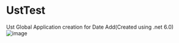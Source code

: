 # UstTest
Ust Global Application creation for Date Add(Created using .net 6.0)
![image](https://user-images.githubusercontent.com/30719185/177252589-c6170018-7be4-4678-9e2f-f23c05dc9c35.png)
